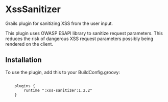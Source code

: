 XssSanitizer
============

Grails plugin for sanitizing XSS from the user input.

This plugin uses OWASP ESAPI library to sanitize request parameters. This reduces the risk of dangerous XSS request parameters possibly being rendered on the client.

Installation
----------

To use the plugin, add this to your BuildConfig.groovy:
	
<code>
	plugins {
		runtime ":xss-sanitizer:1.2.2"
	}
</code>


